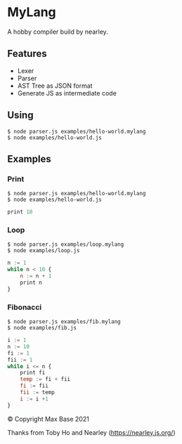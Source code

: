 # MyLang

A hobby compiler build by nearley.

## Features

- Lexer
- Parser
- AST Tree as JSON format
- Generate JS as intermediate code

## Using

```
$ node parser.js examples/hello-world.mylang
$ node examples/hello-world.js
```

## Examples

### Print

```
$ node parser.js examples/hello-world.mylang 
$ node examples/hello-world.js 
```

```js
print 10
```

### Loop

```
$ node parser.js examples/loop.mylang
$ node examples/loop.js
```

```js
n := 1
while n < 10 {
	n := n + 1
	print n
}
```

### Fibonacci

```
$ node parser.js examples/fib.mylang
$ node examples/fib.js
```

```js
i := 1
n := 10
fi := 1
fii := 1
while i <= n {
	print fi
	temp := fi + fii
	fi := fii
	fii := temp
	i := i +1
}
```

© Copyright Max Base 2021

Thanks from Toby Ho and Nearley (https://nearley.js.org/)
